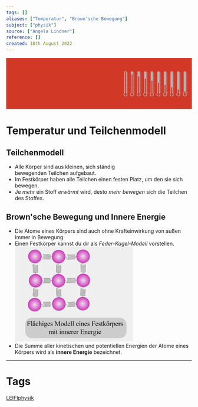 ```yaml
---
tags: []
aliases: ["Temperatur", "Brown'sche Bewegung"]
subject: ["physik"]
source: ["Angela Lindner"]
reference: []
created: 18th August 2022
---
```

![thermodynamik2](../assets/thermodynamik2.png)

# Temperatur und Teilchenmodell
## Teilchenmodell
 - Alle Körper sind aus kleinen, sich ständig bewegenden Teilchen aufgebaut.
 - Im Festkörper haben alle Teilchen einen festen Platz, um den sie sich bewegen.
 - Je *mehr* ein Stoff *erwärmt* wird, desto *mehr* *bewegen* sich die Teilchen des Stoffes.

## Brown'sche Bewegung und Innere Energie
- Die Atome eines Körpers sind auch ohne Krafteinwirkung von außen immer in Bewegung.
- Einen Festkörper kannst du dir als *Feder-Kugel-Modell* vorstellen.
	![braunschebewegung](assets/braunschebewegung.png)
- Die Summe aller kinetischen und potentiellen Energien der Atome eines Körpers wird als **innere Energie** bezeichnet.

---
# Tags
[LEIFIphysik](https://www.leifiphysik.de/waermelehre/temperatur-und-teilchenmodell)